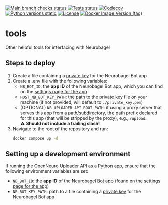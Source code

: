 [![Main branch checks status](https://img.shields.io/github/check-runs/neurobagel/tools/main)](https://github.com/neurobagel/tools/actions?query=branch:main)
[![Tests status](https://img.shields.io/github/actions/workflow/status/neurobagel/tools/test.yml?branch=main&label=tests)](https://github.com/neurobagel/tools/actions/workflows/test.yml)
[![Codecov](https://img.shields.io/codecov/c/github/neurobagel/tools?logo=codecov&link=https%3A%2F%2Fcodecov.io%2Fgh%2Fneurobagel%2Ftools)](https://codecov.io/gh/neurobagel/tools)
[![Python versions static](https://img.shields.io/badge/python-3.10-blue?logo=python)](https://www.python.org)
[![License](https://img.shields.io/github/license/neurobagel/tools?color=purple&link=https%3A%2F%2Fgithub.com%2Fneurobagel%2Ftools%2Fblob%2Fmain%2FLICENSE)](LICENSE)
[![Docker Image Version (tag)](https://img.shields.io/docker/v/neurobagel/openneuro_upload/latest?logo=docker&link=https%3A%2F%2Fhub.docker.com%2Fr%2Fneurobagel%2Fopenneuro_upload%2Ftags)](https://hub.docker.com/r/neurobagel/openneuro_upload/tags)

# tools
Other helpful tools for interfacing with Neurobagel

## Steps to deploy
1. Create a file containing a [private key](https://docs.github.com/en/apps/creating-github-apps/authenticating-with-a-github-app/managing-private-keys-for-github-apps) for the Neurobagel Bot app
2. Create a .env file with the following variables:
    - `NB_BOT_ID`: the **app ID** of the Neurobagel Bot app, which you can find on the [settings page for the app](https://docs.github.com/en/apps/maintaining-github-apps/modifying-a-github-app-registration#navigating-to-your-github-app-settings)
    - `HOST_NB_BOT_KEY_PATH`: the path to the private key file on your machine (if not provided, will default to `./private_key.pem`)
    - (OPTIONAL) `NB_UPLOADER_API_ROOT_PATH`: if using a proxy server that serves this app from a path/subdirectory, the path prefix declared for this app (that will be stripped by the proxy), e.g., `/upload`.  
    ⚠️ **Should not include a trailing slash!** 
3. Navigate to the root of the repository and run:
    ```bash
    docker compose up -d
    ```

## Setting up a development environment
If running the OpenNeuro Uploader API as a Python app, ensure that the following environment variables are set:
- `NB_BOT_ID`: the **app ID** of the Neurobagel Bot app (found on the [settings page for the app](https://docs.github.com/en/apps/maintaining-github-apps/modifying-a-github-app-registration#navigating-to-your-github-app-settings))
- `NB_BOT_KEY_PATH`: path to a file containing a [private key](https://docs.github.com/en/apps/creating-github-apps/authenticating-with-a-github-app/managing-private-keys-for-github-apps) for the Neurobagel Bot app
